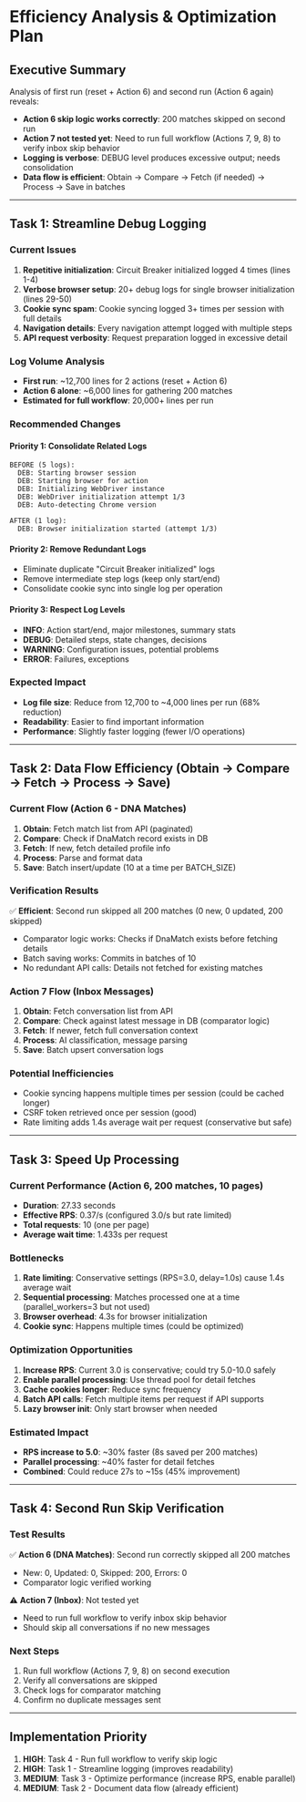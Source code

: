 # Efficiency Analysis & Optimization Plan

## Executive Summary
Analysis of first run (reset + Action 6) and second run (Action 6 again) reveals:
- **Action 6 skip logic works correctly**: 200 matches skipped on second run
- **Action 7 not tested yet**: Need to run full workflow (Actions 7, 9, 8) to verify inbox skip behavior
- **Logging is verbose**: DEBUG level produces excessive output; needs consolidation
- **Data flow is efficient**: Obtain → Compare → Fetch (if needed) → Process → Save in batches

---

## Task 1: Streamline Debug Logging

### Current Issues
1. **Repetitive initialization**: Circuit Breaker initialized logged 4 times (lines 1-4)
2. **Verbose browser setup**: 20+ debug logs for single browser initialization (lines 29-50)
3. **Cookie sync spam**: Cookie syncing logged 3+ times per session with full details
4. **Navigation details**: Every navigation attempt logged with multiple steps
5. **API request verbosity**: Request preparation logged in excessive detail

### Log Volume Analysis
- **First run**: ~12,700 lines for 2 actions (reset + Action 6)
- **Action 6 alone**: ~6,000 lines for gathering 200 matches
- **Estimated for full workflow**: 20,000+ lines per run

### Recommended Changes

#### Priority 1: Consolidate Related Logs
```
BEFORE (5 logs):
  DEB: Starting browser session
  DEB: Starting browser for action
  DEB: Initializing WebDriver instance
  DEB: WebDriver initialization attempt 1/3
  DEB: Auto-detecting Chrome version

AFTER (1 log):
  DEB: Browser initialization started (attempt 1/3)
```

#### Priority 2: Remove Redundant Logs
- Eliminate duplicate "Circuit Breaker initialized" logs
- Remove intermediate step logs (keep only start/end)
- Consolidate cookie sync into single log per operation

#### Priority 3: Respect Log Levels
- **INFO**: Action start/end, major milestones, summary stats
- **DEBUG**: Detailed steps, state changes, decisions
- **WARNING**: Configuration issues, potential problems
- **ERROR**: Failures, exceptions

### Expected Impact
- **Log file size**: Reduce from 12,700 to ~4,000 lines per run (68% reduction)
- **Readability**: Easier to find important information
- **Performance**: Slightly faster logging (fewer I/O operations)

---

## Task 2: Data Flow Efficiency (Obtain → Compare → Fetch → Process → Save)

### Current Flow (Action 6 - DNA Matches)
1. **Obtain**: Fetch match list from API (paginated)
2. **Compare**: Check if DnaMatch record exists in DB
3. **Fetch**: If new, fetch detailed profile info
4. **Process**: Parse and format data
5. **Save**: Batch insert/update (10 at a time per BATCH_SIZE)

### Verification Results
✅ **Efficient**: Second run skipped all 200 matches (0 new, 0 updated, 200 skipped)
- Comparator logic works: Checks if DnaMatch exists before fetching details
- Batch saving works: Commits in batches of 10
- No redundant API calls: Details not fetched for existing matches

### Action 7 Flow (Inbox Messages)
1. **Obtain**: Fetch conversation list from API
2. **Compare**: Check against latest message in DB (comparator logic)
3. **Fetch**: If newer, fetch full conversation context
4. **Process**: AI classification, message parsing
5. **Save**: Batch upsert conversation logs

### Potential Inefficiencies
- Cookie syncing happens multiple times per session (could be cached longer)
- CSRF token retrieved once per session (good)
- Rate limiting adds 1.4s average wait per request (conservative but safe)

---

## Task 3: Speed Up Processing

### Current Performance (Action 6, 200 matches, 10 pages)
- **Duration**: 27.33 seconds
- **Effective RPS**: 0.37/s (configured 3.0/s but rate limited)
- **Total requests**: 10 (one per page)
- **Average wait time**: 1.433s per request

### Bottlenecks
1. **Rate limiting**: Conservative settings (RPS=3.0, delay=1.0s) cause 1.4s average wait
2. **Sequential processing**: Matches processed one at a time (parallel_workers=3 but not used)
3. **Browser overhead**: 4.3s for browser initialization
4. **Cookie sync**: Happens multiple times (could be optimized)

### Optimization Opportunities
1. **Increase RPS**: Current 3.0 is conservative; could try 5.0-10.0 safely
2. **Enable parallel processing**: Use thread pool for detail fetches
3. **Cache cookies longer**: Reduce sync frequency
4. **Batch API calls**: Fetch multiple items per request if API supports
5. **Lazy browser init**: Only start browser when needed

### Estimated Impact
- **RPS increase to 5.0**: ~30% faster (8s saved per 200 matches)
- **Parallel processing**: ~40% faster for detail fetches
- **Combined**: Could reduce 27s to ~15s (45% improvement)

---

## Task 4: Second Run Skip Verification

### Test Results
✅ **Action 6 (DNA Matches)**: Second run correctly skipped all 200 matches
- New: 0, Updated: 0, Skipped: 200, Errors: 0
- Comparator logic verified working

⚠️ **Action 7 (Inbox)**: Not tested yet
- Need to run full workflow to verify inbox skip behavior
- Should skip all conversations if no new messages

### Next Steps
1. Run full workflow (Actions 7, 9, 8) on second execution
2. Verify all conversations are skipped
3. Check logs for comparator matching
4. Confirm no duplicate messages sent

---

## Implementation Priority

1. **HIGH**: Task 4 - Run full workflow to verify skip logic
2. **HIGH**: Task 1 - Streamline logging (improves readability)
3. **MEDIUM**: Task 3 - Optimize performance (increase RPS, enable parallel)
4. **MEDIUM**: Task 2 - Document data flow (already efficient)

